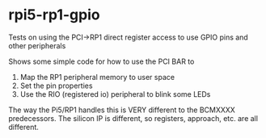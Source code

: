 # rpi5-rp1-gpio
Tests on using the PCI->RP1 direct register access to use GPIO pins and other peripherals

Shows some simple code for how to use the PCI BAR to
1. Map the RP1 peripheral memory to user space
2. Set the pin properties
3. Use the RIO (registered io) peripheral to blink some LEDs

The way the Pi5/RP1 handles this is VERY different to the BCMXXXX predecessors.
The silicon IP is different, so registers, approach, etc. are all different.